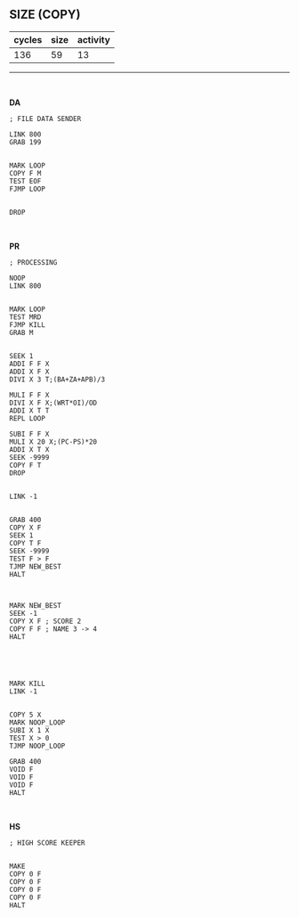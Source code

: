 ## SIZE (COPY)

| cycles | size | activity |
| ------ | ---- | -------- |
| 136 | 59 | 13 |
<hr>
<br>

**DA**

```
; FILE DATA SENDER

LINK 800
GRAB 199


MARK LOOP
COPY F M
TEST EOF
FJMP LOOP


DROP
```

<br>

**PR**

```
; PROCESSING

NOOP
LINK 800


MARK LOOP
TEST MRD
FJMP KILL
GRAB M


SEEK 1
ADDI F F X
ADDI X F X
DIVI X 3 T;(BA+ZA+APB)/3

MULI F F X
DIVI X F X;(WRT*OI)/OD
ADDI X T T
REPL LOOP

SUBI F F X
MULI X 20 X;(PC-PS)*20
ADDI X T X
SEEK -9999
COPY F T
DROP


LINK -1


GRAB 400
COPY X F
SEEK 1
COPY T F
SEEK -9999
TEST F > F
TJMP NEW_BEST
HALT



MARK NEW_BEST
SEEK -1
COPY X F ; SCORE 2
COPY F F ; NAME 3 -> 4
HALT





MARK KILL
LINK -1


COPY 5 X
MARK NOOP_LOOP
SUBI X 1 X
TEST X > 0
TJMP NOOP_LOOP

GRAB 400
VOID F
VOID F
VOID F
HALT
```

<br>

**HS**

```
; HIGH SCORE KEEPER


MAKE
COPY 0 F
COPY 0 F
COPY 0 F
COPY 0 F
HALT

```
